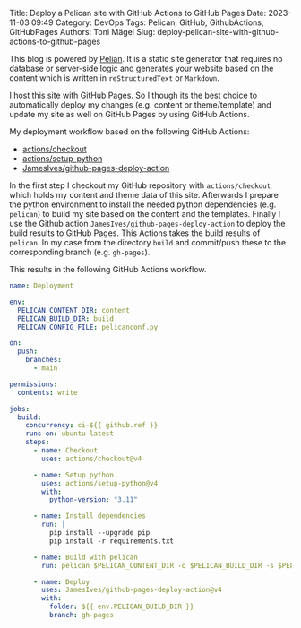 Title: Deploy a Pelican site with GitHub Actions to GitHub Pages
Date: 2023-11-03 09:49
Category: DevOps
Tags: Pelican, GitHub, GithubActions, GitHubPages
Authors: Toni Mägel
Slug: deploy-pelican-site-with-github-actions-to-github-pages

This blog is powered by [Pelian](https://getpelican.com/). It is a static site generator that requires no database or server-side logic and generates your website based on the content which is written in `reStructuredText` or `Markdown`.

I host this site with GitHub Pages. So I though its the best choice to automatically deploy my changes (e.g. content or theme/template) and update my site as well on GitHub Pages by using GitHub Actions.

My deployment workflow based on the following GitHub Actions:

- [actions/checkout](https://github.com/actions/checkout)
- [actions/setup-python](https://github.com/actions/setup-python)
- [JamesIves/github-pages-deploy-action](https://github.com/JamesIves/github-pages-deploy-action)

In the first step I checkout my GitHub repository with `actions/checkout` which holds my content and theme data of this site. Afterwards I prepare the python environment to install the needed python dependencies (e.g. `pelican`) to build my site based on the content and the templates. Finally I use the Github action `JamesIves/github-pages-deploy-action` to deploy the build results to GitHub Pages. This Actions takes the build results of `pelican`. In my case from the directory `build` and commit/push these to the corresponding branch (e.g. `gh-pages`).

This results in the following GitHub Actions workflow.

```yaml
name: Deployment

env:
  PELICAN_CONTENT_DIR: content
  PELICAN_BUILD_DIR: build
  PELICAN_CONFIG_FILE: pelicanconf.py

on:
  push:
    branches:
      - main

permissions:
  contents: write

jobs:
  build:
    concurrency: ci-${{ github.ref }}
    runs-on: ubuntu-latest
    steps:
      - name: Checkout
        uses: actions/checkout@v4

      - name: Setup python
        uses: actions/setup-python@v4
        with:
          python-version: "3.11"

      - name: Install dependencies
        run: |
          pip install --upgrade pip
          pip install -r requirements.txt

      - name: Build with pelican
        run: pelican $PELICAN_CONTENT_DIR -o $PELICAN_BUILD_DIR -s $PELICAN_CONFIG_FILE

      - name: Deploy
        uses: JamesIves/github-pages-deploy-action@v4
        with:
          folder: ${{ env.PELICAN_BUILD_DIR }}
          branch: gh-pages
```

